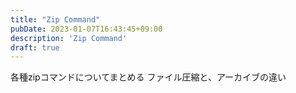 ```yaml
---
title: "Zip Command"
pubDate: 2023-01-07T16:43:45+09:00
description: 'Zip Command'
draft: true
---
```



各種zipコマンドについてまとめる
ファイル圧縮と、アーカイブの違い
